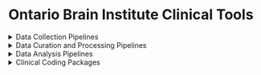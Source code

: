 # Ontario Brain Institute Clinical Tools

<details><summary>Data Collection Pipelines</summary>
&nbsp

| Tool/Pipeline | Description | Requirements | Compute Location | Research Program(s) |
| ---------------- | ----------- | --------------------------- | ----------- | ---------|
| REDCap | Online survey conduction and collection | N/A | Brain-CODE |CP-NET, EPLINK, CAN-BIND, ONDRI, CONNECT|
| Medidata Rave | Data is scored entering into the system. Cloud based clinical data management system used for electornic data capture. Flags errors.| N/A | At AHRC |POND|

</details>

<details><summary>Data Curation and Processing Pipelines</summary>
&nbsp

| Tool/Pipeline | Description | Requirements | Compute Location | Research Program(s) |
| ---------------- | ----------- | --------------------------- | ----------- | ---------|
| RStudio | Online survey conduction and collection | N/A | At the lab |CAN-BIND|
| RStudio | Online survey conduction and collection | N/A | Brain-CODE |ONDRI|
|include 3 ONDRI R packages|
| REDCap | Online survey conduction and collection | N/A | Brain-CODE |EpLink|
| Python | Online survey conduction and collection | N/A | Brain-CODE |CP-NET|

</details>
  
<details><summary>Data Analysis Pipelines</summary>
&nbsp

| Tool/Pipeline | Description | Requirements | Compute Location | Research Program(s) |
| ---------------- | ----------- | --------------------------- | ----------- | ---------|
| RStudio | Online survey conduction and collection | N/A | At the lab |CAN-BIND, ONDRI, CP-NET, POND|
| MATLAB | Online survey conduction and collection | N/A | At the lab |ONDRI, CP-NET|
| Python | Online survey conduction and collection | N/A | At the lab |ONDRI, CP-NET|
| SPSS | Online survey conduction and collection | N/A | At the lab |ONDRI, CP-NET|
| SASS | Online survey conduction and collection | N/A | At the lab |ONDRI, CP-NET|
| NVIVO | Online survey conduction and collection | N/A | At the lab |ONDRI, CP-NET|
| JMP | Online survey conduction and collection | N/A | At the lab |POND|
  
</details>

<details><summary>Clinical Coding Packages</summary>
&nbsp

**Python Packages**
pandas, matplotlib/seaborn -> CP-NET
  
**R Packages**
Tidyverse, dplyr, and Haven packages. -> CAN-BIND
"devtools", "xml2", "shiny", "shinyFiles", "shinyWidgets", "shinyjs", "shinyalert", "V8", "stringr", "dplyr", "lubridate", "varhandle", "readr"
 " "shinydashboard", "shinycssloaders",
                    "DT", , "tidyr", "tibble", "ggplot2", "purrr", 
                    "magrittr", "missMDA"
  "devtools",, "plotly", 
                    "rmarkdown", "markdown", "knitr", "corrplot", "pander", 
                    "abind", "stringr", "viridis", "pheatmap", "tinytex"->ONDRI
  
</details>
